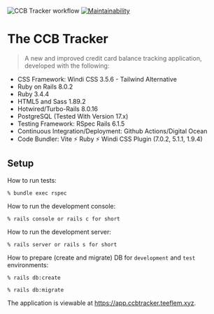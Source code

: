![CCB Tracker workflow](https://github.com/tflem/ccb_tracker/actions/workflows/ccbtracker.yml/badge.svg)
[![Maintainability](https://qlty.sh/gh/tflem/projects/ccb_tracker/maintainability.svg)](https://qlty.sh/gh/tflem/projects/ccb_tracker)

# The CCB Tracker

> A new and improved credit card balance tracking application, developed with the following:

- CSS Framework: Windi CSS 3.5.6 - Tailwind Alternative
- Ruby on Rails 8.0.2
- Ruby 3.4.4
- HTML5 and Sass 1.89.2
- Hotwired/Turbo-Rails 8.0.16
- PostgreSQL (Tested With Version 17.x)
- Testing Framework: RSpec Rails 6.1.5
- Continuous Integration/Deployment: Github Actions/Digital Ocean
- Code Bundler: Vite ⚡️ Ruby ⚡️ Windi CSS Plugin (7.0.2, 5.1.1, 1.9.4)

## Setup

How to run tests:

```
% bundle exec rspec
```

How to run the development console:

```
% rails console or rails c for short
```

How to run the development server:

```
% rails server or rails s for short
```

How to prepare (create and migrate) DB for `development` and `test` environments:

```
% rails db:create

% rails db:migrate
```

The application is viewable at https://app.ccbtracker.teeflem.xyz.

